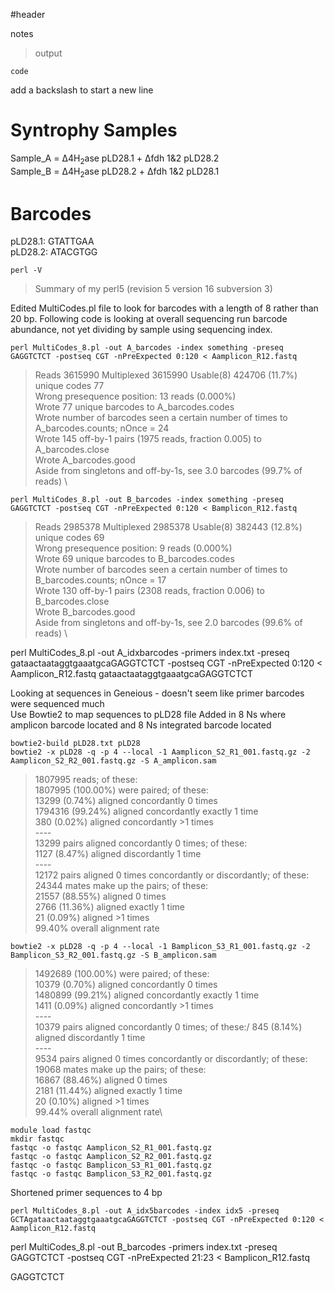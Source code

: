 #header 

notes 

> output

```
code
```
add a backslash to start a new line


# Syntrophy Samples
Sample_A = &Delta;4H<sub>2</sub>ase pLD28.1 + &Delta;fdh 1&2 pLD28.2 \
Sample_B = &Delta;4H<sub>2</sub>ase pLD28.2 + &Delta;fdh 1&2 pLD28.1


# Barcodes
pLD28.1: GTATTGAA \
pLD28.2: ATACGTGG
```
perl -V
```
>Summary of my perl5 (revision 5 version 16 subversion 3)


Edited MultiCodes.pl file to look for barcodes with a length of 8 rather than 20 bp. Following code is looking at overall sequencing run barcode abundance, not yet dividing by sample using sequencing index. 

```
perl MultiCodes_8.pl -out A_barcodes -index something -preseq GAGGTCTCT -postseq CGT -nPreExpected 0:120 < Aamplicon_R12.fastq
```
>Reads 3615990 Multiplexed 3615990 Usable(8) 424706 (11.7%) unique codes 77 \
Wrong presequence position: 13 reads (0.000%)\
Wrote 77 unique barcodes to A_barcodes.codes \
Wrote number of barcodes seen a certain number of times to A_barcodes.counts; nOnce = 24 \
Wrote 145 off-by-1 pairs (1975 reads, fraction 0.005) to A_barcodes.close \
Wrote A_barcodes.good \
Aside from singletons and off-by-1s, see 3.0 barcodes (99.7% of reads) \

```
perl MultiCodes_8.pl -out B_barcodes -index something -preseq GAGGTCTCT -postseq CGT -nPreExpected 0:120 < Bamplicon_R12.fastq
```
>Reads 2985378 Multiplexed 2985378 Usable(8) 382443 (12.8%) unique codes 69 \
Wrong presequence position: 9 reads (0.000%) \
Wrote 69 unique barcodes to B_barcodes.codes \
Wrote number of barcodes seen a certain number of times to B_barcodes.counts; nOnce = 17 \
Wrote 130 off-by-1 pairs (2308 reads, fraction 0.006) to B_barcodes.close \
Wrote B_barcodes.good \
Aside from singletons and off-by-1s, see 2.0 barcodes (99.6% of reads) \

perl MultiCodes_8.pl -out A_idxbarcodes -primers index.txt -preseq gataactaataggtgaaatgcaGAGGTCTCT -postseq CGT -nPreExpected 0:120 < Aamplicon_R12.fastq
gataactaataggtgaaatgcaGAGGTCTCT


Looking at sequences in Geneious - doesn't seem like primer barcodes were sequenced much \
Use Bowtie2 to map sequences to pLD28 file 
Added in 8 Ns where amplicon barcode located and 8 Ns integrated barcode located

```
bowtie2-build pLD28.txt pLD28
bowtie2 -x pLD28 -q -p 4 --local -1 Aamplicon_S2_R1_001.fastq.gz -2 Aamplicon_S2_R2_001.fastq.gz -S A_amplicon.sam
```
>1807995 reads; of these:\
  1807995 (100.00%) were paired; of these:\
    13299 (0.74%) aligned concordantly 0 times\
    1794316 (99.24%) aligned concordantly exactly 1 time\
    380 (0.02%) aligned concordantly >1 times\
    ----\
    13299 pairs aligned concordantly 0 times; of these:\
      1127 (8.47%) aligned discordantly 1 time\
    ----\
    12172 pairs aligned 0 times concordantly or discordantly; of these:\
      24344 mates make up the pairs; of these:\
        21557 (88.55%) aligned 0 times\
        2766 (11.36%) aligned exactly 1 time\
        21 (0.09%) aligned >1 times\
99.40% overall alignment rate
```
bowtie2 -x pLD28 -q -p 4 --local -1 Bamplicon_S3_R1_001.fastq.gz -2 Bamplicon_S3_R2_001.fastq.gz -S B_amplicon.sam
```
>1492689 (100.00%) were paired; of these:\
    10379 (0.70%) aligned concordantly 0 times\
    1480899 (99.21%) aligned concordantly exactly 1 time\
    1411 (0.09%) aligned concordantly >1 times\
    ----\
    10379 pairs aligned concordantly 0 times; of these:/
      845 (8.14%) aligned discordantly 1 time\
    ----\
    9534 pairs aligned 0 times concordantly or discordantly; of these:\
      19068 mates make up the pairs; of these:\
        16867 (88.46%) aligned 0 times\
        2181 (11.44%) aligned exactly 1 time\
        20 (0.10%) aligned >1 times\
99.44% overall alignment rate\

```
module load fastqc 
mkdir fastqc
fastqc -o fastqc Aamplicon_S2_R1_001.fastq.gz
fastqc -o fastqc Aamplicon_S2_R2_001.fastq.gz
fastqc -o fastqc Bamplicon_S3_R1_001.fastq.gz
fastqc -o fastqc Bamplicon_S3_R2_001.fastq.gz
```
Shortened primer sequences to 4 bp
```
perl MultiCodes_8.pl -out A_idx5barcodes -index idx5 -preseq GCTAgataactaataggtgaaatgcaGAGGTCTCT -postseq CGT -nPreExpected 0:120 < Aamplicon_R12.fastq
```
perl MultiCodes_8.pl -out B_barcodes -primers index.txt -preseq GAGGTCTCT -postseq CGT -nPreExpected 21:23 < Bamplicon_R12.fastq

GAGGTCTCT
